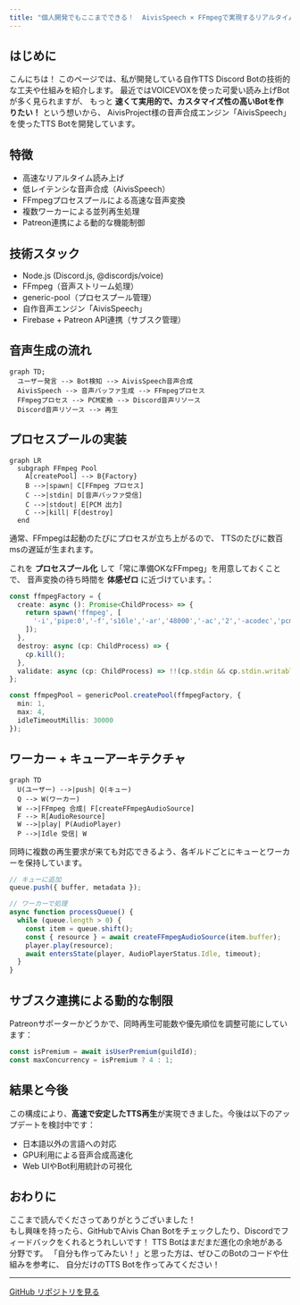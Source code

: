 ```yaml
---
title: "個人開発でもここまでできる！  AivisSpeech × FFmpegで実現するリアルタイム高性能TTS Botの裏側"
---
```


## はじめに

こんにちは！
このページでは、私が開発している自作TTS Discord Botの技術的な工夫や仕組みを紹介します。
最近ではVOICEVOXを使った可愛い読み上げBotが多く見られますが、
もっと **速くて実用的で、カスタマイズ性の高いBotを作りたい！** という想いから、
AivisProject様の音声合成エンジン「AivisSpeech」を使ったTTS Botを開発しています。


## 特徴

- 高速なリアルタイム読み上げ
- 低レイテンシな音声合成（AivisSpeech）
- FFmpegプロセスプールによる高速な音声変換
- 複数ワーカーによる並列再生処理
- Patreon連携による動的な機能制御

## 技術スタック

- Node.js (Discord.js, @discordjs/voice)
- FFmpeg（音声ストリーム処理）
- generic-pool（プロセスプール管理）
- 自作音声エンジン「AivisSpeech」
- Firebase + Patreon API連携（サブスク管理）

## 音声生成の流れ

```mermaid
graph TD;
  ユーザー発言 --> Bot検知 --> AivisSpeech音声合成
  AivisSpeech --> 音声バッファ生成 --> FFmpegプロセス
  FFmpegプロセス --> PCM変換 --> Discord音声リソース
  Discord音声リソース --> 再生
```

## プロセスプールの実装

```mermaid
graph LR
  subgraph FFmpeg Pool
    A[createPool] --> B{Factory}
    B -->|spawn| C[FFmpeg プロセス]
    C -->|stdin| D[音声バッファ受信]
    C -->|stdout| E[PCM 出力]
    C -->|kill| F[destroy]
  end
```

通常、FFmpegは起動のたびにプロセスが立ち上がるので、
TTSのたびに数百msの遅延が生まれます。

これを **プロセスプール化** して「常に準備OKなFFmpeg」を用意しておくことで、
音声変換の待ち時間を **体感ゼロ** に近づけています。：

```ts
const ffmpegFactory = {
  create: async (): Promise<ChildProcess> => {
    return spawn('ffmpeg', [
      '-i','pipe:0','-f','s16le','-ar','48000','-ac','2','-acodec','pcm_s16le','pipe:1'
    ]);
  },
  destroy: async (cp: ChildProcess) => {
    cp.kill();
  },
  validate: async (cp: ChildProcess) => !!(cp.stdin && cp.stdin.writable && cp.stdout && cp.stdout.readable)
};

const ffmpegPool = genericPool.createPool(ffmpegFactory, {
  min: 1,
  max: 4,
  idleTimeoutMillis: 30000
});
```

## ワーカー + キューアーキテクチャ

```mermaid
graph TD
  U(ユーザー) -->|push| Q(キュー)
  Q --> W(ワーカー)
  W -->|FFmpeg 合成| F[createFFmpegAudioSource]
  F --> R[AudioResource]
  W -->|play| P(AudioPlayer)
  P -->|Idle 受信| W
```

同時に複数の再生要求が来ても対応できるよう、各ギルドごとにキューとワーカーを保持しています。

```ts
// キューに追加
queue.push({ buffer, metadata });

// ワーカーで処理
async function processQueue() {
  while (queue.length > 0) {
    const item = queue.shift();
    const { resource } = await createFFmpegAudioSource(item.buffer);
    player.play(resource);
    await entersState(player, AudioPlayerStatus.Idle, timeout);
  }
}
```

## サブスク連携による動的な制限

Patreonサポーターかどうかで、同時再生可能数や優先順位を調整可能にしています：

```ts
const isPremium = await isUserPremium(guildId);
const maxConcurrency = isPremium ? 4 : 1;
```

## 結果と今後

この構成により、**高速で安定したTTS再生**が実現できました。今後は以下のアップデートを検討中です：

- 日本語以外の言語への対応
- GPU利用による音声合成高速化
- Web UIやBot利用統計の可視化

## おわりに

ここまで読んでくださってありがとうございました！\
もし興味を持ったら、GitHubでAivis Chan Botをチェックしたり、Discordでフィードバックをくれるとうれしいです！
TTS Botはまだまだ進化の余地がある分野です。
「自分も作ってみたい！」と思った方は、ぜひこのBotのコードや仕組みを参考に、
自分だけのTTS Botを作ってみてください！

---

[GitHub リポジトリを見る](https://github.com/Paradise-Lost-Developer-Team/Aivis-chan-bot)
